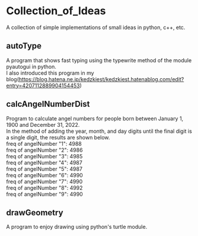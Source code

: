 # Collection_of_Ideas
A collection of simple implementations of small ideas in python, c++, etc.

## autoType
A program that shows fast typing using the typewrite method of the module pyautogui in python.  
I also introduced this program in my blog(https://blog.hatena.ne.jp/kedzkiest/kedzkiest.hatenablog.com/edit?entry=4207112889904154453)  
  
## calcAngelNumberDist  
Program to calculate angel numbers for people born between January 1, 1900 and December 31, 2022.  
In the method of adding the year, month, and day digits until the final digit is a single digit, the results are shown below.  
freq of angelNumber "1": 4988  
freq of angelNumber "2": 4986  
freq of angelNumber "3": 4985  
freq of angelNumber "4": 4987  
freq of angelNumber "5": 4987  
freq of angelNumber "6": 4990  
freq of angelNumber "7": 4990  
freq of angelNumber "8": 4992  
freq of angelNumber "9": 4990  
  
## drawGeometry  
A program to enjoy drawing using python's turtle module.  
